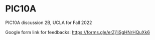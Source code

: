 # PIC10A
PIC10A discussion 2B, UCLA for Fall 2022

Google form link for feedbacks: https://forms.gle/erZj1iSgHNrHQuXk6
